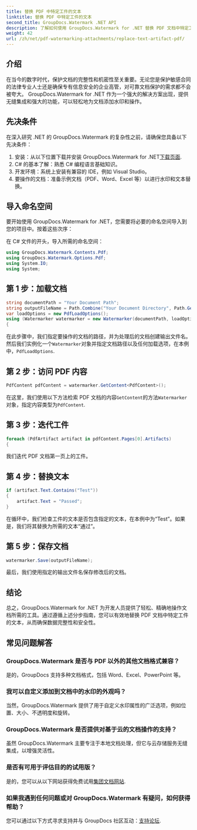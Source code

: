```yaml
---
title: 替换 PDF 中特定工件的文本
linktitle: 替换 PDF 中特定工件的文本
second_title: GroupDocs.Watermark .NET API
description: 了解如何使用 GroupDocs.Watermark for .NET 替换 PDF 文档中特定工件的文本。轻松增强文档的安全性和完整性。
weight: 42
url: /zh/net/pdf-watermarking-attachments/replace-text-artifact-pdf/
---
```

## 介绍
在当今的数字时代，保护文档的完整性和机密性至关重要。无论您是保护敏感合同的法律专业人士还是确保专有信息安全的企业高管，对可靠文档保护的需求都不会被夸大。 GroupDocs.Watermark for .NET 作为一个强大的解决方案出现，提供无缝集成和强大的功能，可以轻松地为文档添加水印和操作。
## 先决条件
在深入研究 .NET 的 GroupDocs.Watermark 的复杂性之前，请确保您具备以下先决条件：
1. 安装：从以下位置下载并安装 GroupDocs.Watermark for .NET[下载页面](https://releases.groupdocs.com/Watermark/net/).
2. C# 的基本了解：熟悉 C# 编程语言基础知识。
3. 开发环境：系统上安装有兼容的 IDE，例如 Visual Studio。
4. 要操作的文档：准备示例文档（PDF、Word、Excel 等）以进行水印和文本替换。

## 导入命名空间
要开始使用 GroupDocs.Watermark for .NET，您需要将必要的命名空间导入到您的项目中。按着这些次序：

在 C# 文件的开头，导入所需的命名空间：
```csharp
using GroupDocs.Watermark.Contents.Pdf;
using GroupDocs.Watermark.Options.Pdf;
using System.IO;
using System;
```
## 第 1 步：加载文档
```csharp
string documentPath = "Your Document Path";
string outputFileName = Path.Combine("Your Document Directory", Path.GetFileName(documentPath));
var loadOptions = new PdfLoadOptions();
using (Watermarker watermarker = new Watermarker(documentPath, loadOptions))
{
```
在此步骤中，我们指定要操作的文档的路径，并为处理后的文档创建输出文件名。然后我们实例化一个`Watermarker`对象并指定文档路径以及任何加载选项，在本例中，`PdfLoadOptions`.
## 第 2 步：访问 PDF 内容
```csharp
PdfContent pdfContent = watermarker.GetContent<PdfContent>();
```
在这里，我们使用以下方法检索 PDF 文档的内容`GetContent`的方法`Watermarker`对象，指定内容类型为`PdfContent`.
## 第 3 步：迭代工件
```csharp
foreach (PdfArtifact artifact in pdfContent.Pages[0].Artifacts)
{
```
我们迭代 PDF 文档第一页上的工件。
## 第 4 步：替换文本
```csharp
if (artifact.Text.Contains("Test"))
{
    artifact.Text = "Passed";
}
```
在循环中，我们检查工件的文本是否包含指定的文本，在本例中为“Test”。如果是，我们将其替换为所需的文本“通过”。
## 第 5 步：保存文档
```csharp
watermarker.Save(outputFileName);
```
最后，我们使用指定的输出文件名保存修改后的文档。

## 结论
总之，GroupDocs.Watermark for .NET 为开发人员提供了轻松、精确地操作文档所需的工具。通过遵循上述分步指南，您可以有效地替换 PDF 文档中特定工件的文本，从而确保数据完整性和安全性。
## 常见问题解答
### GroupDocs.Watermark 是否与 PDF 以外的其他文档格式兼容？
是的，GroupDocs 支持多种文档格式，包括 Word、Excel、PowerPoint 等。
### 我可以自定义添加到文档中的水印的外观吗？
当然，GroupDocs.Watermark 提供了用于自定义水印属性的广泛选项，例如位置、大小、不透明度和旋转。
### GroupDocs.Watermark 是否提供对基于云的文档操作的支持？
虽然 GroupDocs.Watermark 主要专注于本地文档处理，但它与云存储服务无缝集成，以增强灵活性。
### 是否有可用于评估目的的试用版？
是的，您可以从以下网站获得免费试用[集团文档网站](https://releases.groupdocs.com/).
### 如果我遇到任何问题或对 GroupDocs.Watermark 有疑问，如何获得帮助？
您可以通过以下方式寻求支持并与 GroupDocs 社区互动：[支持论坛](https://forum.groupdocs.com/c/watermark/19).